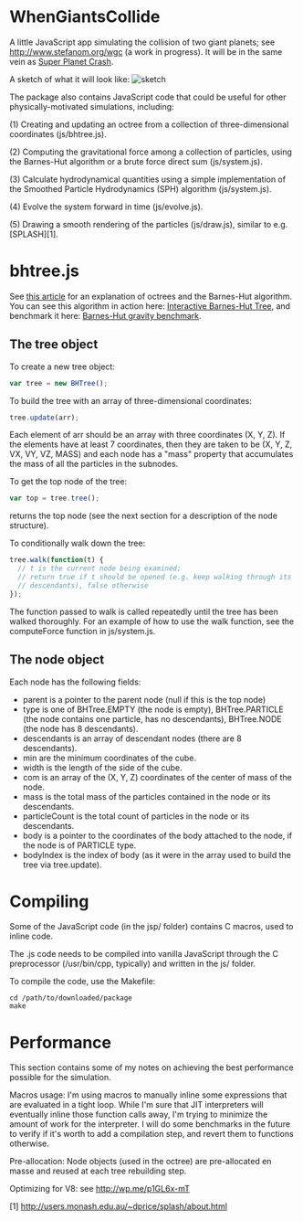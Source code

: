 # WhenGiantsCollide

A little JavaScript app simulating the collision of two giant
planets; see http://www.stefanom.org/wgc (a work in progress). It will
be in the same vein as [Super Planet Crash](http://www.stefanom.org/spc).

A sketch of what it will look like:
![sketch](https://raw.githubusercontent.com/stefano-meschiari/WhenGiantsCollide/master/img/sketch.png)

The package also contains JavaScript code that could be useful for
other physically-motivated simulations, including:

(1) Creating and updating an octree from a collection
of three-dimensional coordinates (js/bhtree.js).

(2) Computing the gravitational force among a collection of particles,
using the Barnes-Hut algorithm or a brute force direct sum (js/system.js).

(3) Calculate hydrodynamical quantities using a simple implementation
of the Smoothed Particle Hydrodynamics (SPH) algorithm (js/system.js).

(4) Evolve the system forward in time (js/evolve.js).

(5) Drawing a smooth rendering of the particles (js/draw.js), similar
to e.g. [SPLASH][1].

# bhtree.js
See [this article](http://arborjs.org/docs/barnes-hut) for an
explanation of octrees and the Barnes-Hut algorithm. You can see this
algorithm in action here:
[Interactive Barnes-Hut Tree](http://www.stefanom.org/wgc/test_tree.html),
and benchmark it here: [Barnes-Hut gravity benchmark](http://www.stefanom.org/wgc/test_gravity.html).

## The tree object
To create a new tree object:
```javascript
var tree = new BHTree();
```

To build the tree with an array of three-dimensional coordinates:
```javascript
tree.update(arr);
```
Each element of arr should be an array with three coordinates (X, Y,
Z). If the elements have at least 7 coordinates, then they are
taken to be (X, Y, Z, VX, VY, VZ, MASS) and each node has a
"mass" property that accumulates the mass of all the particles in the
subnodes.

To get the top node of the tree:
```javascript
var top = tree.tree();
```
returns the top node (see the next section for a description of the
node structure). 

To conditionally walk down the tree:
```javascript
tree.walk(function(t) {
  // t is the current node being examined;
  // return true if t should be opened (e.g. keep walking through its
  // descendants), false otherwise
});
```
The function passed to walk is called repeatedly until the tree has
been walked thoroughly. For an example of how to use the walk function, see the computeForce
function in js/system.js.

## The node object
Each node has the following fields:
* parent is a pointer to the parent node (null if this is the top node)
* type is one of BHTree.EMPTY (the node is empty), BHTree.PARTICLE
  (the node contains one particle, has no descendants), BHTree.NODE
  (the node has 8 descendants).
* descendants is an array of descendant nodes (there are 8 descendants).
* min are the minimum coordinates of the cube.
* width is the length of the side of the cube.
* com is an array of the (X, Y, Z) coordinates of the center of mass
  of the node.
* mass is the total mass of the particles contained in the node or its
  descendants.
* particleCount is the total count of particles in the node or its
  descendants.
* body is a pointer to the coordinates of the body attached to the
  node, if the node is of PARTICLE type.
* bodyIndex is the index of body (as it were in the array used to
  build the tree via tree.update).

# Compiling

Some of the JavaScript code (in the jsp/ folder) contains C macros,
used to inline code.

The .js code needs to be compiled into vanilla JavaScript through the
C preprocessor (/usr/bin/cpp, typically) and written in the js/ folder.

To compile the code, use the Makefile:
```
cd /path/to/downloaded/package
make
```


# Performance

This section contains some of my notes on achieving the best
performance possible for the simulation.

Macros usage: I'm using macros to manually inline some expressions
that are evaluated in a tight loop. While I'm sure that JIT
interpreters will eventually inline those function calls away, I'm trying to
minimize the amount of work for the interpreter. I will do some
benchmarks in the future to verify if it's worth to add a compilation
step, and revert them to functions otherwise.

Pre-allocation: Node objects (used in the octree) are pre-allocated en
masse and reused at each tree rebuilding step.

Optimizing for V8: see http://wp.me/p1GL6x-mT


[1] http://users.monash.edu.au/~dprice/splash/about.html
